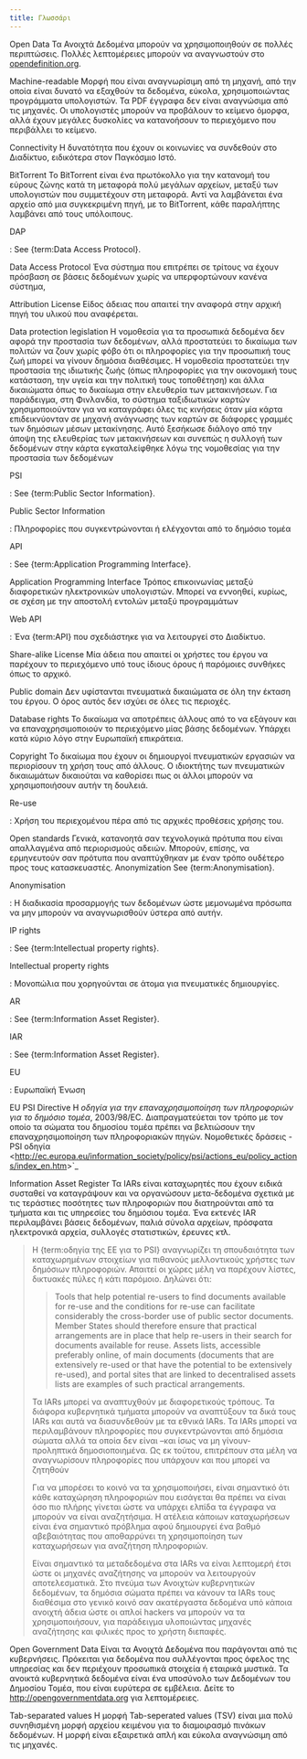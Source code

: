 ```yaml
---
title: Γλωσσάρι
---
```


Open Data Τα Ανοιχτά Δεδομένα μπορούν να χρησιμοποιηθούν σε πολλές περιπτώσεις. Πολλές λεπτομέρειες μπορούν να αναγνωστούν στο [opendefinition.org](http://www.opendefinition.org/).

Machine-readable Μορφή που είναι αναγνωρίσιμη από τη μηχανή, από την οποία είναι δυνατό να εξαχθούν τα δεδομένα, εύκολα, χρησιμοποιώντας προγράμματα υπολογιστών. Τα PDF έγγραφα δεν είναι αναγνώσιμα από τις μηχανές. Οι υπολογιστές μπορούν να προβάλουν το κείμενο όμορφα, αλλά έχουν μεγάλες δυσκολίες να κατανοήσουν το περιεχόμενο που περιβάλλει το κείμενο.

Connectivity Η δυνατότητα που έχουν οι κοινωνίες να συνδεθούν στο Διαδίκτυο, ειδικότερα στον Παγκόσμιο Ιστό.

BitTorrent Το BitTorrent είναι ένα πρωτόκολλο για την κατανομή του εύρους ζώνης κατά τη μεταφορά πολύ μεγάλων αρχείων, μεταξύ των υπολογιστών που συμμετέχουν στη μεταφορά. Αντί να λαμβάνεται ένα αρχείο από μια συγκεκριμένη πηγή, με το BitTorrent, κάθε παραλήπτης λαμβάνει από τους υπόλοιπους.

DAP

:   See {term:Data Access Protocol}.

Data Access Protocol Ένα σύστημα που επιτρέπει σε τρίτους να έχουν πρόσβαση σε βάσεις δεδομένων χωρίς να υπερφορτώνουν κανένα σύστημα,

Attribution License Είδος άδειας που απαιτεί την αναφορά στην αρχική πηγή του υλικού που αναφέρεται.

Data protection legislation Η νομοθεσία για τα προσωπικά δεδομένα δεν αφορά την προστασία των δεδομένων, αλλά προστατεύει το δικαίωμα των πολιτών να ζουν χωρίς φόβο ότι οι πληροφορίες για την προσωπική τους ζωή μπορεί να γίνουν δημόσια διαθέσιμες. Η νομοθεσία προστατεύει την προστασία της ιδιωτικής ζωής (όπως πληροφορίες για την οικονομική τους κατάσταση, την υγεία και την πολιτική τους τοποθέτηση) και άλλα δικαιώματα όπως το δικαίωμα στην ελευθερία των μετακινήσεων. Για παράδειγμα, στη Φινλανδία, το σύστημα ταξιδιωτικών καρτών χρησιμοποιούνταν για να καταγράφει όλες τις κινήσεις όταν μία κάρτα επιδεικνύονταν σε μηχανή ανάγνωσης των καρτών σε διάφορες γραμμές των δημόσιων μέσων μετακίνησης. Αυτό ξεσήκωσε διάλογο από την άποψη της ελευθερίας των μετακινήσεων και συνεπώς η συλλογή των δεδομένων στην κάρτα εγκαταλείφθηκε λόγω της νομοθεσίας για την προστασία των δεδομένων

PSI

:   See {term:Public Sector Information}.

Public Sector Information

:   Πληροφορίες που συγκεντρώνονται ή ελέγχονται από το δημόσιο τομέα

API

:   See {term:Application Programming Interface}.

Application Programming Interface Τρόπος επικοινωνίας μεταξύ διαφορετικών ηλεκτρονικών υπολογιστών. Μπορεί να εννοηθεί, κυρίως, σε σχέση με την αποστολή εντολών μεταξύ προγραμμάτων

Web API

:   Ένα {term:API} που σχεδιάστηκε για να λειτουργεί στο Διαδίκτυο.

Share-alike License Μία άδεια που απαιτεί οι χρήστες του έργου να παρέχουν το περιεχόμενο υπό τους ίδιους όρους ή παρόμοιες συνθήκες όπως το αρχικό.

Public domain Δεν υφίστανται πνευματικά δικαιώματα σε όλη την έκταση του έργου. Ο όρος αυτός δεν ισχύει σε όλες τις περιοχές.

Database rights Το δικαίωμα να αποτρέπεις άλλους από το να εξάγουν και να επαναχρησιμοποιούν το περιεχόμενο μίας βάσης δεδομένων. Υπάρχει κατά κύριο λόγο στην Ευρωπαϊκή επικράτεια.

Copyright Το δικαίωμα που έχουν οι δημιουργοί πνευματικών εργασιών να περιορίσουν τη χρήση τους από άλλους. Ο ιδιοκτήτης των πνευματικών δικαιωμάτων δικαιούται να καθορίσει πως οι άλλοι μπορούν να χρησιμοποιήσουν αυτήν τη δουλειά.

Re-use

:   Χρήση του περιεχομένου πέρα από τις αρχικές προθέσεις χρήσης του.

Open standards Γενικά, κατανοητά σαν τεχνολογικά πρότυπα που είναι απαλλαγμένα από περιορισμούς αδειών. Μπορούν, επίσης, να ερμηνευτούν σαν πρότυπα που αναπτύχθηκαν με έναν τρόπο ουδέτερο προς τους κατασκευαστές. Anonymization See {term:Anonymisation}.

Anonymisation

:   Η διαδικασία προσαρμογής των δεδομένων ώστε μεμονωμένα πρόσωπα να μην μπορούν να αναγνωρισθούν ύστερα από αυτήν.

IP rights

:   See {term:Intellectual property rights}.

Intellectual property rights

:   Μονοπώλια που χορηγούνται σε άτομα για πνευματικές δημιουργίες.

AR

:   See {term:Information Asset Register}.

IAR

:   See {term:Information Asset Register}.

EU

:   Ευρωπαϊκή Ένωση

EU PSI Directive Η *οδηγία για την επαναχρησιμοποίηση των πληροφοριών για το δημόσιο τομέα*, 2003/98/EC. Διαπραγματεύεται τον τρόπο με τον οποίο τα σώματα του δημοσίου τομέα πρέπει να βελτιώσουν την επαναχρησιμοποίηση των πληροφοριακών πηγών. Νομοθετικές δράσεις - PSI οδηγία \<<http://ec.europa.eu/information_society/policy/psi/actions_eu/policy_actions/index_en.htm>\>\`\_

Information Asset Register Τα IARs είναι καταχωρητές που έχουν ειδικά συσταθεί να καταγράψουν και να οργανώσουν μετα-δεδομένα σχετικά με τις τεράστιες ποσότητες των πληροφοριών που διατηρούνται από τα τμήματα και τις υπηρεσίες του δημόσιου τομέα. Ένα εκτενές IAR περιλαμβάνει βάσεις δεδομένων, παλιά σύνολα αρχείων, πρόσφατα ηλεκτρονικά αρχεία, συλλογές στατιστικών, έρευνες κτλ.

> Η {term:οδηγία της ΕΕ για το PSI} αναγνωρίζει τη σπουδαιότητα των καταχωρημένων στοιχείων για πιθανούς μελλοντικούς χρήστες των δημόσιων πληροφοριών. Απαιτεί οι χώρες μέλη να παρέχουν λίστες, δικτυακές πύλες ή κάτι παρόμοιο. Δηλώνει ότι:
>
> > Tools that help potential re-users to find documents available for re-use and the conditions for re-use can facilitate considerably the cross-border use of public sector documents. Member States should therefore ensure that practical arrangements are in place that help re-users in their search for documents available for reuse. Assets lists, accessible preferably online, of main documents (documents that are extensively re-used or that have the potential to be extensively re-used), and portal sites that are linked to decentralised assets lists are examples of such practical arrangements.
>
> Τα IARs μπορεί να αναπτυχθούν με διαφορετικούς τρόπους. Τα διάφορα κυβερνητικά τμήματα μπορούν να αναπτύξουν τα δικά τους IARs και αυτά να διασυνδεθούν με τα εθνικά IARs. Τα IARs μπορεί να περιλαμβάνουν πληροφορίες που συγκεντρώνονται από δημόσια σώματα αλλά τα οποία δεν είναι –και ίσως να μη γίνουν- προληπτικά δημοσιοποιημένα. Ως εκ τούτου, επιτρέπουν στα μέλη να αναγνωρίσουν πληροφορίες που υπάρχουν και που μπορεί να ζητηθούν
>
> Για να μπορέσει το κοινό να τα χρησιμοποιήσει, είναι σημαντικό ότι κάθε καταχώρηση πληροφοριών που εισάγεται θα πρέπει να είναι όσο πιο πλήρης γίνεται ώστε να υπάρχει ελπίδα τα έγγραφα να μπορούν να είναι αναζητήσιμα. Η ατέλεια κάποιων καταχωρήσεων είναι ένα σημαντικό πρόβλημα αφού δημιουργεί ένα βαθμό αβεβαιότητας που αποθαρρύνει τη χρησιμοποίηση των καταχωρήσεων για αναζήτηση πληροφοριών.
>
> Είναι σημαντικό τα μεταδεδομένα στα IARs να είναι λεπτομερή έτσι ώστε οι μηχανές αναζήτησης να μπορούν να λειτουργούν αποτελεσματικά. Στο πνεύμα των Ανοιχτών κυβερνητικών δεδομένων, τα δημόσια σώματα πρέπει να κάνουν τα IARs τους διαθέσιμα στο γενικό κοινό σαν ακατέργαστα δεδομένα υπό κάποια ανοιχτή άδεια ώστε οι απλοί hackers να μπορούν να τα χρησιμοποιήσουν, για παράδειγμα υλοποιώντας μηχανές αναζήτησης και φιλικές προς το χρήστη διεπαφές.

Open Government Data Είναι τα Ανοιχτά Δεδομένα που παράγονται από τις κυβερνήσεις. Πρόκειται για δεδομένα που συλλέγονται προς όφελος της υπηρεσίας και δεν περιέχουν προσωπικά στοιχεία ή εταιρικά μυστικά. Τα ανοικτά κυβερνητικά δεδομένα είναι ένα υποσύνολο των Δεδομένων του Δημοσίου Τομέα, που είναι ευρύτερα σε εμβέλεια. Δείτε το <http://opengovernmentdata.org> για λεπτομέρειες.

Tab-separated values Η μορφή Tab-seperated values (TSV) είναι μια πολύ συνηθισμένη μορφή αρχείου κειμένου για το διαμοιρασμό πινάκων δεδομένων. Η μορφή είναι εξαιρετικά απλή και εύκολα αναγνώσιμη από τις μηχανές.